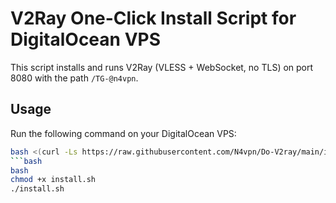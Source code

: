 # V2Ray One-Click Install Script for DigitalOcean VPS

This script installs and runs V2Ray (VLESS + WebSocket, no TLS) on port 8080 with the path `/TG-@n4vpn`.

## Usage

Run the following command on your DigitalOcean VPS:

```bash
bash <(curl -Ls https://raw.githubusercontent.com/N4vpn/Do-V2ray/main/install.sh)
```bash
bash
chmod +x install.sh
./install.sh
